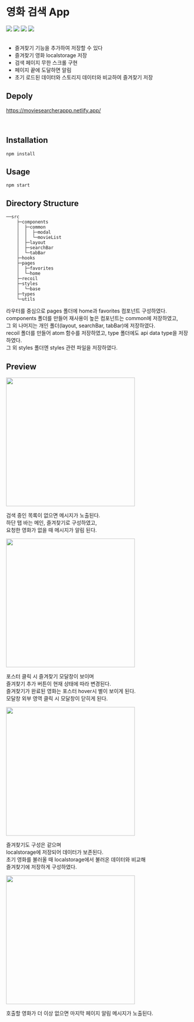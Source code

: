 # 영화 검색 App

<div>
<img src="https://img.shields.io/badge/React-v18.2.0-blue"/>
<img src="https://img.shields.io/badge/TypeScript-v4.7.4-blue"/>
<img src="https://img.shields.io/badge/Redux toolkit-v1.8.3-blueviolet"/>
<img src="https://img.shields.io/badge/React Router Dom-v6.3.0-red"/>
</div>
<br/>

<ul>
<li>즐겨찾기 기능을 추가하여 저장할 수 있다</li>
<li>즐겨찾기 영화 localstorage 저장</li>
<li>검색 페이지 무한 스크롤 구현</li>
<li>페이지 끝에 도달하면 알림</li>
<li>초기 로드된 데이터와 스토리지 데이터와 비교하여 즐겨찾기 저장</li>
</ul>

## Depoly

https://moviesearcherappp.netlify.app/

<br/>

## Installation

```
npm install
```

## Usage

```
npm start
```

## Directory Structure

```
──src
    ├─components
    │  ├─common
    │  │  ├─modal
    │  │  └─movieList
    │  ├─layout
    │  ├─searchBar
    │  └─tabBar
    ├─hooks
    ├─pages
    │  ├─favorites
    │  └─home
    ├─recoil
    ├─styles
    │  └─base
    ├─types
    └─utils

```

라우터를 중심으로 pages 폴더에 home과 favorites 컴포넌트 구성하였다.  
components 폴더를 만들어 재사용이 높은 컴포넌트는 common에 저장하였고,  
그 외 나머지는 개인 폴더(layout, searchBar, tabBar)에 저장하였다.  
recoil 폴더를 만들어 atom 함수를 저장하였고, type 폴더에도 api data type을 저장하였다.  
그 외 styles 폴더엔 styles 관련 파일을 저장하였다.

## Preview

<img src="https://user-images.githubusercontent.com/98396758/168460118-aa5307fd-fc90-4316-af7d-77d5ec320b4c.gif" width="350px">

검색 중인 목록이 없으면 메시지가 노출된다.  
하단 탭 바는 메인, 즐겨찾기로 구성하였고,  
요청한 영화가 없을 때 메시지가 알림 된다.

<img src="https://user-images.githubusercontent.com/98396758/168504174-0f1e4add-7e30-4ffc-8678-07e7893fd10f.gif" width="350px"/>

포스터 클릭 시 즐겨찾기 모달창이 보이며  
즐겨찾기 추가 버튼이 현재 상태에 따라 변경된다.  
즐겨찾기가 완료된 영화는 포스터 hover시 별이 보이게 된다.  
모달창 외부 영역 클릭 시 모달창이 닫히게 된다.

<img src="https://user-images.githubusercontent.com/98396758/168504128-57bb31fb-298d-440b-b135-c6184e6169ca.gif" width="350px">

즐겨찾기도 구성은 같으며  
localstorage에 저장되어 데이터가 보존된다.  
초기 영화를 불러올 때 localstorage에서 불러온 데이터와 비교해  
즐겨찾기에 저장하게 구성하였다.

<img src="https://user-images.githubusercontent.com/98396758/168460175-8b2889c4-1c4b-4458-ac29-5377d8f2f96e.gif" width="350px">

호출할 영화가 더 이상 없으면 마지막 페이지 알림 메시지가 노출된다.
